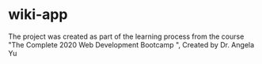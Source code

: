 # wiki-app
The project was created as part of the learning process from the course "The Complete 2020 Web Development Bootcamp ", Created by Dr. Angela Yu
